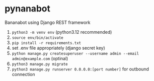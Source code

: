 # pynanabot
Bananabot using Django REST framework

1. `python3 -m venv env` (python3.12 recommended)
2. `source env/bin/activate`
3. `pip install -r requirements.txt`
4. set .env file appropriately (django secret key)
5. `python manage.py createsuperuser --username admin --email admin@example.com` (optinal)
6. `python3 manage.py migrate`
7. `python3 manage.py runserver 0.0.0.0:[port number]` for outbound connection
